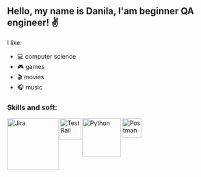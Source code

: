 ## Hello, my name is Danila, I'am beginner QA engineer! ✌

I like:
- 💻 computer science
- 🎮 games
- 🎬 movies
- 🎧 music

### Skills and soft:
<img align="left" alt="Jira" width="120px" src="https://user-images.githubusercontent.com/101200227/190172629-b64d1e90-b08a-4314-afc1-146b694cde80.png" />
<img align="left" alt="TestRail" width="50px" src="https://media.gurock.com/gk-media/logos/TestRail%20Logo%20Square.svg" />
<img align="left" alt="Python" width="90px" src="https://logos-world.net/wp-content/uploads/2021/10/Python-Symbol.png" />
<img align="left" alt="Postman" width="45px" src="https://uxwing.com/wp-content/themes/uxwing/download/brands-and-social-media/postman-icon.png" />
